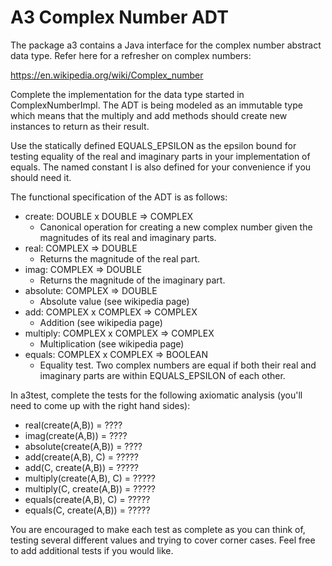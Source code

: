 # A3 Complex Number ADT

The package a3 contains a Java interface for the complex number abstract data type. Refer here for a refresher on complex numbers: 

https://en.wikipedia.org/wiki/Complex_number

Complete the implementation for the data type started in ComplexNumberImpl. The ADT is being modeled as an immutable type which means that the multiply and add methods
should create new instances to return as their result.

Use the statically defined EQUALS_EPSILON as the epsilon bound for testing equality of the real and imaginary parts in your implementation of equals. The named constant I
is also defined for your convenience if you should need it.

The functional specification of the ADT is as follows:

* create: DOUBLE x DOUBLE => COMPLEX
  * Canonical operation for creating a new complex number given the magnitudes of its real and imaginary parts.
* real: COMPLEX => DOUBLE
  * Returns the magnitude of the real part.
* imag: COMPLEX => DOUBLE
  * Returns the magnitude of the imaginary part.
* absolute: COMPLEX => DOUBLE
  * Absolute value (see wikipedia page)
* add: COMPLEX x COMPLEX => COMPLEX
  * Addition (see wikipedia page)
* multiply: COMPLEX x COMPLEX => COMPLEX
  * Multiplication (see wikipedia page)
* equals: COMPLEX x COMPLEX => BOOLEAN
  * Equality test. Two complex numbers are equal if both their real and imaginary parts are within EQUALS_EPSILON of each other.
  
In a3test, complete the tests for the following axiomatic analysis (you'll need to come up with the right hand sides):

* real(create(A,B)) = ????
* imag(create(A,B)) = ????
* absolute(create(A,B)) = ????
* add(create(A,B), C) = ?????
* add(C, create(A,B)) = ?????
* multiply(create(A,B), C) = ?????
* multiply(C, create(A,B)) = ?????
* equals(create(A,B), C) = ?????
* equals(C, create(A,B)) = ?????

You are encouraged to make each test as complete as you can think of, testing several different values and trying to cover corner cases. Feel free to add additional
tests if you would like.


  
